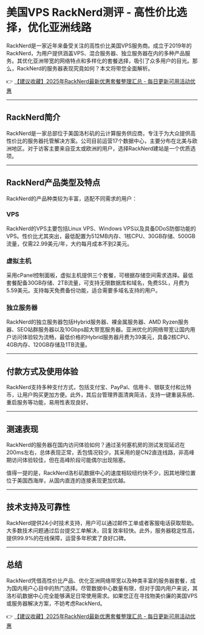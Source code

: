 # 美国VPS RackNerd测评 - 高性价比选择，优化亚洲线路

RackNerd是一家近年来备受关注的高性价比美国VPS服务商。成立于2019年的RackNerd，为用户提供涵盖VPS、混合服务器、独立服务器在内的多种产品服务。其优化亚洲带宽的网络特点和多样化的套餐选择，吸引了众多用户的目光。那么，RackNerd的服务器表现究竟如何？本文将带您全面解析。

👉 [【建议收藏】2025年RackNerd最新优惠套餐整理汇总 - 每日更新可用活动优惠](https://bit.ly/Rack_Nerd)

---

## RackNerd简介

RackNerd是一家总部位于美国洛杉矶的云计算服务供应商，专注于为大众提供高性价比的服务器托管解决方案。公司目前运营17个数据中心，主要分布在北美与欧洲地区。对于访客主要来自亚太或欧洲的用户，选择RackNerd建站是一个优质选项。

---

## RackNerd产品类型及特点

RackNerd的产品种类较为丰富，适配不同需求的用户：

### VPS
RackNerd的VPS主要包括Linux VPS、Windows VPS以及具备DDoS防御功能的VPS。性价比尤其突出，最低配置为512MB内存、1核CPU、30GB存储、500GB流量，仅需22.99美元/年，大约每月成本不到2美元。

### 虚拟主机
采用cPanel控制面板，虚拟主机提供三个套餐，可根据存储空间需求选择。最低套餐配备30GB存储、2TB流量，可支持无限数据库和域名，免费SSL，月费为5.59美元。支持每天免费备份功能，适合需要多域名支持的用户。

### 独立服务器
RackNerd的独立服务器包括Hybrid服务器、裸金属服务器、AMD Ryzen服务器、SEO站群服务器以及10Gbps超大带宽服务器。亚洲优化的网络带宽让国内用户访问体验较为流畅，最低价格的Hybrid服务器月费为39美元，具备2核CPU、4GB内存、120GB存储及1TB流量。

---

## 付款方式及使用体验

RackNerd支持多种支付方式，包括支付宝、PayPal、信用卡、银联支付和比特币，让用户购买更加方便。此外，其后台管理界面清爽简洁，支持一键重装系统、重启服务等功能，易用性表现良好。

---

## 测速表现

RackNerd的服务器在国内访问体验如何？通过圣何塞机房的测试发现延迟在200ms左右，总体表现正常，丢包情况较少。其采用的是CN2直连线路，非高峰期访问体验较佳，但在高峰阶段可能偶尔出现阻塞。

值得一提的是，RackNerd洛杉矶数据中心的速度相较纽约快不少，因其地理位置位于美国西海岸，从国内直连的连接表现更加优越。

---

## 技术支持及可靠性

RackNerd提供24小时技术支持，用户可以通过邮件工单或者客服电话获取帮助。大多数技术问题通过后台提交工单解决，回复效率较快。此外，服务器稳定性高，提供99.9%的在线保障，运营多年积累了良好口碑。

---

## 总结

RackNerd凭借高性价比产品、优化亚洲网络带宽以及种类丰富的服务器套餐，成为国内用户心目中的热门选择。尽管数据中心数量有限，但对于国内用户来说，其洛杉矶数据中心完全能够满足日常使用需求。如果您正在寻找物美价廉的美国VPS或服务器解决方案，不妨考虑RackNerd。

👉 [【建议收藏】2025年RackNerd最新优惠套餐整理汇总 - 每日更新可用活动优惠](https://bit.ly/Rack_Nerd)